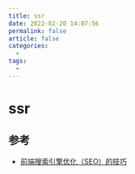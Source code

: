 ```yaml
---
title: ssr
date: 2022-02-20 14:07:56
permalink: false
article: false
categories:
  - 
tags:
  - 
---
```



# ssr



## 参考

- [前端搜索引擎优化（SEO）的技巧](https://juejin.cn/post/6980167371864424456)